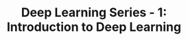 ---
title: "Deep Learning Series - 1: Introduction to Deep Learning"
last_modified_at: 2016-03-09T16:20:02-05:00

categories:
  - Tutorial

tags:
  - Deep Learning Series
  - Artificial Intelligence
  - Mathematical Intuition

header:
  excerpt: "Walkthrough to Artificial Intelligence"
  overlay_image: /assets/images/unsplash_dl_cover.jpg
  overlay_filter: 0.0 		# same as adding an opacity of 0.5 to a black background
  caption: "[**Photo by Natasa Grabovac on Unsplash**](https://unsplash.com/photos/y7cHrP9UPw4)"
---